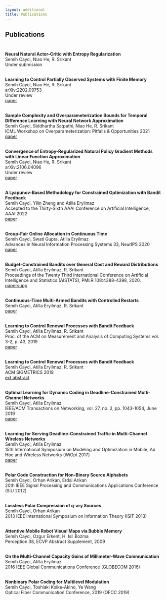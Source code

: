 ```yaml
---
layout: additional
title: Publications
---
```


## Publications <br><br>

**Neural Natural Actor-Critic with Entropy Regularization**<br>
Semih Cayci, Niao He, R. Srikant<br>
Under submission<br><br> 

**Learning to Control Partially Observed Systems with Finite Memory**<br>
Semih Cayci, Niao He, R. Srikant<br>
arXiv:2202.09753<br>
Under review<br>
[paper](https://arxiv.org/abs/2202.09753)<br><br> 

**Sample Complexity and Overparameterization Bounds for Temporal Difference Learning with Neural Network Approximation**<br>
Semih Cayci, Siddhartha Satpathi, Niao He, R. Srikant<br>
ICML Workshop on Overparameterization: Pitfalls & Opportunities 2021<br>
[paper](https://arxiv.org/pdf/2103.01391.pdf)<br><br>

**Convergence of Entropy-Regularized Natural Policy Gradient Methods with Linear Function Approximation**<br>
Semih Cayci, Niao He, R. Srikant<br>
arXiv:2106.04096<br>
Under review<br>
[paper](https://arxiv.org/abs/2106.04096)<br><br>

**A Lyapunov-Based Methodology for Constrained Optimization with Bandit Feedback**<br>
Semih Cayci, Yilin Zheng and Atilla Eryilmaz<br>
Accepted to the Thirty-Sixth AAAI Conference on Artificial Intelligence, AAAI 2022<br>
[paper](https://arxiv.org/pdf/2106.05165.pdf)<br><br> 

**Group-Fair Online Allocation in Continuous Time**<br>
Semih Cayci, Swati Gupta, Atilla Eryilmaz<br>
Advances in Neural Information Processing Systems 33, NeurIPS 2020<br>
[paper](https://proceedings.neurips.cc/paper/2020/file/9ec0cfdc84044494e10582436e013e64-Paper.pdf)<br><br> 

**Budget-Constrained Bandits over General Cost and Reward Distributions**<br>
Semih Cayci, Atilla Eryilmaz, R. Srikant<br>
Proceedings of the Twenty Third International Conference on Artificial Intelligence and Statistics (AISTATS), PMLR 108:4388-4398, 2020.<br>
[paper](http://proceedings.mlr.press/v108/cayci20a/cayci20a.pdf)[supp](http://proceedings.mlr.press/v108/cayci20a/cayci20a-supp.pdf)<br><br> 

**Continuous-Time Multi-Armed Bandits with Controlled Restarts**<br>
Semih Cayci, Atilla Eryilmaz, R. Srikant<br>
[paper](https://arxiv.org/pdf/2007.00081.pdf)<br><br> 

**Learning to Control Renewal Processes with Bandit Feedback**<br>
Semih Cayci, Atilla Eryilmaz, R. Srikant<br>
Proc. of the ACM on Measurement and Analysis of Computing Systems vol. 3-2, p. 43, 2019<br>
[paper](https://dl.acm.org/doi/pdf/10.1145/3341617.3326158)<br><br> 

**Learning to Control Renewal Processes with Bandit Feedback**<br>
Semih Cayci, Atilla Eryilmaz, R. Srikant<br>
ACM SIGMETRICS 2019<br>
[ext abstract](https://dl.acm.org/doi/abs/10.1145/3309697.3331515)<br><br> 

**Optimal Learning for Dynamic Coding in Deadline-Constrained Multi-Channel Networks**<br>
Semih Cayci, Atilla Eryilmaz<br>
IEEE/ACM Transactions on Networking, vol. 27, no. 3, pp. 1043-1054, June 2019<br>
[paper](https://arxiv.org/abs/1811.10829)<br><br> 

**Learning for Serving Deadline-Constrained Traffic in Multi-Channel Wireless Networks**<br>
Semih Cayci, Atilla Eryilmaz<br>
15th International Symposium on Modeling and Optimization in Mobile, Ad Hoc and Wireless Networks (WiOpt 2017)<br>
[paper](http://dl.ifip.org/db/conf/wiopt/wiopt2017/1570330335.pdf)<br><br> 

**Polar Code Construction for Non-Binary Source Alphabets**<br>
Semih Cayci, Orhan Arikan, Erdal Arikan<br>
20th IEEE Signal Processing and Communications Applications Conference (SIU 2012)<br><br> 

**Lossless Polar Compression of q-ary Sources**<br>
Semih Cayci, Orhan Arikan<br>
2013 IEEE International Symposium on Information Theory (ISIT 2013)<br><br> 

**Attentive Mobile Robot Visual Maps via Bubble Memory**<br>
Semih Cayci, Ozgur Erkent, H. Isil Bozma<br>
Perception 38, ECVP Abstract Supplement, 2009<br><br> 

**On the Multi-Channel Capacity Gains of Millimeter-Wave Communication**<br>
Semih Cayci, Atilla Eryilmaz<br>
2016 IEEE Global Communications Conference (GLOBECOM 2016)<br><br> 

**Nonbinary Polar Coding for Multilevel Modulation**<br>
Semih Cayci, Toshiaki Koike-Akino, Ye Wang<br>
Optical Fiber Communication Conference, 2019 (OFCC 2019)<br><br> 
